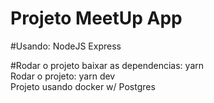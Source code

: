 # Projeto MeetUp App

#Usando:
NodeJS
Express

#Rodar o projeto
baixar as dependencias: yarn<br/>
Rodar o projeto: yarn dev<br/>
Projeto usando docker w/ Postgres
